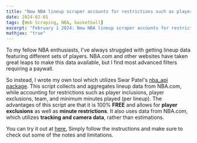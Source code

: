 ```yaml
---
title: "New NBA lineup scraper accounts for restrictions such as player inclusions, player exclusions, team, and minimum minutes played (per lineup)"
date: 2024-02-01
tags: [Web Scraping, NBA, basketball]
excerpt: "February 1 2024: New NBA lineup scraper accounts for restrictions such as player inclusions, player exclusions, team, and minimum minutes played (per lineup)."
mathjax: "true"
---
```

<p>
To my fellow NBA enthusiasts, I've always struggled with getting lineup data featuring different sets of players. NBA.com and other websites have taken great leaps to make this data available, but I find most advanced filters requiring a paywall.

So instead, I wrote my own tool which utilizes Swar Patel's [nba_api package](nba_api/docs/nba_api/stats/endpoints). This script collects and aggregates lineup data from NBA.com, while accounting for restrictions such as player inclusions, player exclusions, team, and minimum minutes played (per lineup).
The advantages of this script are that it is 100% **FREE** and allows for **player exclusions** as well as **minute restrictions**. It also uses data from NBA.com, which utilizes **tracking and camera data**, rather than estimations.

You can try it out at [here.](https://github.com/jeremylu43/NBA-Lineup-Scraping/) Simply follow the instructions and make sure to check out some of the notes and limitations.
